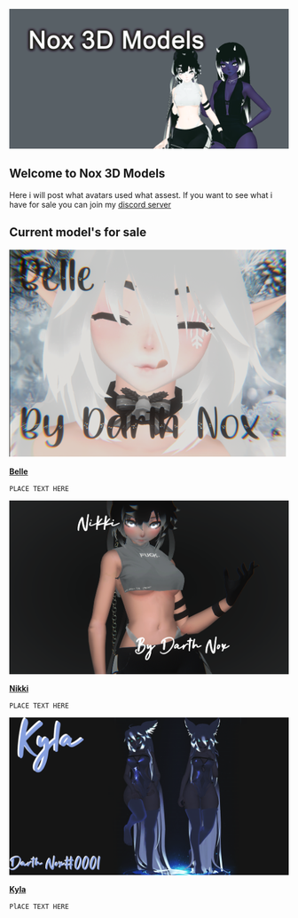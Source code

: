 ![Image](https://github.com/Drth-Nox/Drth-Nox.github.io/blob/main/wellok.png)
## Welcome to Nox 3D Models

Here i will post what avatars used what assest. If you want to see what i have for sale you can join my [discord server](https://discord.gg/p3RKKSa)

## Current model's for sale
![Image](https://github.com/Drth-Nox/Drth-Nox.github.io/blob/main/unknown.png)

[**Belle**](https://gum.co/BelleVR)
```
PLACE TEXT HERE
```

![Image](https://github.com/Drth-Nox/Drth-Nox.github.io/blob/main/Thumbnai2l.png)

[**Nikki**](https://gum.co/NikkiVR)
```
PLACE TEXT HERE
```

![Image](https://github.com/Drth-Nox/Drth-Nox.github.io/blob/main/Kyla.png)

[**Kyla**](https://gum.co/KylaVR)
```
PlACE TEXT HERE
```
